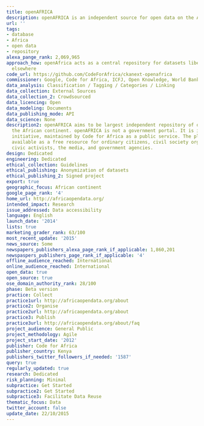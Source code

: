 ```yaml
---
title: openAFRICA
description: openAFRICA is an independent source for open data on the African continent
url: ''
tags:
- database
- Africa
- open data
- repository
alexa_pange_rank: 2,069,965
approach_how: openAfrica acts as a central repository for datasets liberated from
  elsewhere
code_url: https://github.com/CodeForAfrica/ckanext-openafrica
commissioner: Google, Code for Africa, ICFJ, Open Knowledge, World Bank Group
data_analysis: Classification / Tagging / Categories / Linking
data_collection: External Sources
data_collection_2: Crowdsourced
data_licencing: Open
data_modeling: Documents
data_publishing_mode: API
data_science: None
description2: openAFRICA aims to be largest independent repository of open data on
  the African continent. openAFRICA is not a government portal. It is instead a grassroots
  initiative, maintained by Code for Africa as a public service. The platform is therefore
  available as a free resource for ordinary citizens, civil society organisations,
  civic activists, the media, and government agencies.
design: Dedicated
engineering: Dedicated
ethical_collection: Guidelines
ethical_publishing: Anonymization of datasets
ethical_publishing_2: Signed project
export: true
geographic_focus: African continent
google_page_rank: '4'
home_url: http://africaopendata.org/
intended_impact: Research
issue_addressed: Data accessibility
language: English
launch_date: '2014'
lists: true
marketing_grader_rank: 63/100
most_recent_update: '2015'
news_source: Some
newspapers_publishers_alexa_page_rank_if_applicable: 1,860,201
newspaspers_publishers_page_rank_if_applicable: '4'
offline_audience_reached: International
online_audience_reached: International
open_data: true
open_source: true
ose_domain_authority_rank: 28/100
phase: Beta version
practice: Collect
practice1url: http://africaopendata.org/about
practice2: Organise
practice2url: http://africaopendata.org/about
practice3: Publish
practice3url: http://africaopendata.org/about/faq
project_audience: General Public
project_methodology: Agile
project_start_date: '2012'
publisher: Code for Africa
publisher_country: Kenya
publishers_twitter_followers_if_needed: '1587'
query: true
regularly_updated: true
research: Dedicated
risk_planning: Minimal
subpractice: Get Started
subpractice2: Get Started
subpractice3: Facilitate Data Reuse
thematic_focus: Data
twitter_account: false
update_date: 22/10/2015
---
```


